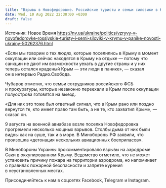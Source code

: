 ```yaml
---
title: "Взрывы в Новофедоровке. Российские туристы и семьи силовики в Крыму в панике, готовятся на выезд — Чубаров"
date: Wed, 10 Aug 2022 22:30:00 +0300
draft: false
---
```

Источник: Новое Время https://nv.ua/ukraine/politics/vzryvy-v-novofedorovke-rossiyskie-turisty-i-semi-siloviki-v-krymu-v-panike-novosti-ukrainy-50262376.html


«Если мы говорим о тех людях, которые поселились в Крыму в момент оккупации или сейчас находятся в Крыму на отдыхе — потому что санкции не дают им возможности уехать в другие страны и у них теперь остался краденый Крым — эти люди в панике», — сказал он в интервью Радио.Свобода.

Чубаров отметил, что семьи сотрудников российского ФСБ и прокуратуры, которые незаконно переехали в Крым после оккупации полуострова готовятся на выезд.

«Для них это тоже был ответный сигнал, что в Крым рано или поздно вернутся те, кто имеет право там быть, а не те, кто захватил Крым», — сказал он.

9 августа на военной авиабазе возле поселка Новофедоровка прогремели несколько мощных взрывов. Столбы дыма от них были видны как на суше, так и в море. В Минобороны РФ заявили, что произошла «детонация нескольких авиационных боеприпасов».

В Минобороны Украины прокомментировало взрывы на аэродроме Саки в оккупированном Крыму. Ведомство отметило, что не может установить причину пожара на территории аэродрома, но напоминает о правилах пожарной безопасности и запрете курения в неустановленных местах.

Присоединяйтесь к нам в соцсетях Facebook, Telegram и Instagram.
